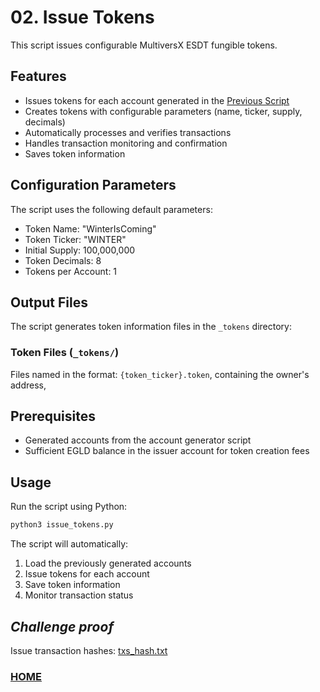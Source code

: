 # 02. Issue Tokens

This script issues configurable MultiversX ESDT fungible tokens.

## Features

- Issues tokens for each account generated in the [Previous Script](../01_generate_accounts/README.md)
- Creates tokens with configurable parameters (name, ticker, supply, decimals)
- Automatically processes and verifies transactions
- Handles transaction monitoring and confirmation
- Saves token information

## Configuration Parameters

The script uses the following default parameters:
- Token Name: "WinterIsComing"
- Token Ticker: "WINTER"
- Initial Supply: 100,000,000
- Token Decimals: 8
- Tokens per Account: 1

## Output Files

The script generates token information files in the `_tokens` directory:

### Token Files (`_tokens/`)
Files named in the format: `{token_ticker}.token`, containing the owner's address,

## Prerequisites

- Generated accounts from the account generator script
- Sufficient EGLD balance in the issuer account for token creation fees

## Usage

Run the script using Python:
```bash
python3 issue_tokens.py
```

The script will automatically:
1. Load the previously generated accounts
2. Issue tokens for each account
3. Save token information
4. Monitor transaction status

## *Challenge proof*

Issue transaction hashes: [txs_hash.txt](txs_hash.txt)

### [HOME](../README.md)
